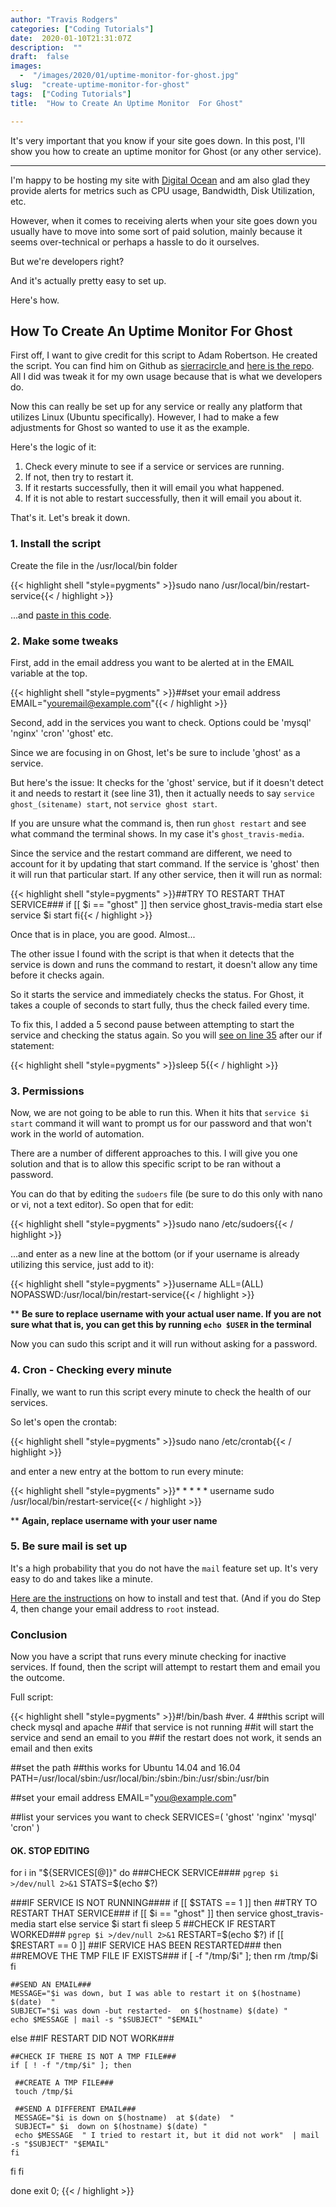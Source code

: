 ```yaml
---
author: "Travis Rodgers"
categories: ["Coding Tutorials"]
date:  2020-01-10T21:31:07Z
description:  ""
draft:  false
images: 
  -  "/images/2020/01/uptime-monitor-for-ghost.jpg"
slug:  "create-uptime-monitor-for-ghost"
tags:  ["Coding Tutorials"]
title:  "How to Create An Uptime Monitor  For Ghost"

---
```



<div class="lead-paragraph"><span class="dropcap">I</span>t's very important that you know if your site goes down. In this post, I'll show you how to create an uptime monitor for Ghost (or any other service). </div>
<hr class="lead-hr">

I'm happy to be hosting my site with <a href="/recommends/do" target="_blank">Digital Ocean</a> and am also glad they provide alerts for metrics such as CPU usage, Bandwidth, Disk Utilization, etc. 

However, when it comes to receiving alerts when your site goes down you usually have to move into some sort of paid solution, mainly because it seems over-technical or perhaps a hassle to do it ourselves. 

But we're developers right?

And it's actually pretty easy to set up. 

Here's how.

## How To Create An Uptime Monitor For Ghost

First off, I want to give credit for this script to Adam Robertson. He created the script. You can find him on Github as [sierracircle ](https://github.com/sierracircle)and [here is the repo](https://github.com/sierracircle). All I did was tweak it for my own usage because that is what we developers do. 

Now this can really be set up for any service or really any platform that utilizes Linux (Ubuntu specifically). However, I had to make a few adjustments for Ghost so wanted to use it as the example. 

Here's the logic of it:

1. Check every minute to see if a service or services are running.
2. If not, then try to restart it.
3. If it restarts successfully, then it will email you what happened.
4. If it is not able to restart successfully, then it will email you about it. 

That's it. Let's break it down. 

### 1. Install the script

Create the file in the /usr/local/bin folder

{{< highlight shell "style=pygments" >}}sudo nano /usr/local/bin/restart-service{{< / highlight >}}

...and [paste in this code](https://raw.githubusercontent.com/sierracircle/services-checker/master/restart-services). 

### 2. Make some tweaks

First, add in the email address you want to be alerted at in the EMAIL variable at the top. 

{{< highlight shell "style=pygments" >}}##set your email address 
EMAIL="youremail@example.com"{{< / highlight >}}

Second, add in the services you want to check. Options could be 'mysql' 'nginx' 'cron' 'ghost' etc.

Since we are focusing in on Ghost, let's be sure to include 'ghost' as a service. 

But here's the issue: It checks for the 'ghost' service, but if it doesn't detect it and needs to restart it (see line 31), then it actually needs to say ```service ghost_(sitename) start```, not ```service ghost start```. 

If you are unsure what the command is, then run ```ghost restart``` and see what command the terminal shows. In my case it's ```ghost_travis-media```.

Since the service and the restart command are different, we need to account for it by updating that start command. If the service is 'ghost' then it will run that particular start. If any other service, then it will run as normal:

{{< highlight shell "style=pygments" >}}##TRY TO RESTART THAT SERVICE###
  if [[ $i == "ghost" ]]
   then
    service ghost_travis-media start
   else
    service $i start
  fi{{< / highlight >}}

Once that is in place, you are good. Almost...

The other issue I found with the script is that when it detects that the service is down and runs the command to restart, it doesn't allow any time before it checks again. 

So it starts the service and immediately checks the status. For Ghost, it takes a couple of seconds to start fully, thus the check failed every time. 

To fix this, I added a 5 second pause between attempting to start the service and checking the status again. So you will <a href="#full-script">see on line 35</a> after our if statement:

{{< highlight shell "style=pygments" >}}sleep 5{{< / highlight >}}

### 3. Permissions

Now, we are not going to be able to run this. When it hits that ```service $i start``` command it will want to prompt us for our password and that won't work in the world of automation. 

There are a number of different approaches to this. I will give you one solution and that is to allow this specific script to be ran without a password. 

You can do that by editing the ```sudoers``` file (be sure to do this only with nano or vi, not a text editor). So open that for edit:

{{< highlight shell "style=pygments" >}}sudo nano /etc/sudoers{{< / highlight >}}

...and enter as a new line at the bottom (or if your username is already utilizing this service, just add to it):

{{< highlight shell "style=pygments" >}}username ALL=(ALL) NOPASSWD:/usr/local/bin/restart-service{{< / highlight >}}

** **Be sure to replace username with your actual user name. If you are not sure what that is, you can get this by running ```echo $USER``` in the terminal**

Now you can sudo this script and it will run without asking for a password.

### 4. Cron - Checking every minute

Finally, we want to run this script every minute to check the health of our services. 

So let's open the crontab:

{{< highlight shell "style=pygments" >}}sudo nano /etc/crontab{{< / highlight >}}

and enter a new entry at the bottom to run every minute:

{{< highlight shell "style=pygments" >}}* * * * * username sudo /usr/local/bin/restart-service{{< / highlight >}}

** **Again, replace username with your user name**

### 5. Be sure mail is set up

It's a high probability that you do not have the ```mail``` feature set up. It's very easy to do and takes like a minute. 

[Here are the instructions](https://www.digitalocean.com/community/tutorials/how-to-install-and-configure-postfix-as-a-send-only-smtp-server-on-ubuntu-16-04) on how to install and test that. (And if you do Step 4, then change your email address to ```root``` instead.

### Conclusion

Now you have a script that runs every minute checking for inactive services. If found, then the script will attempt to restart them and email you the outcome. 

<p id="full-script">Full script:</p>

{{< highlight shell "style=pygments" >}}#!/bin/bash
#ver. 4
##this script will check mysql and apache
##if that service is not running
##it will start the service and send an email to you
##if the restart does not work, it sends an email and then exits

##set the path ##this works for Ubuntu 14.04 and 16.04
PATH=/usr/local/sbin:/usr/local/bin:/sbin:/bin:/usr/sbin:/usr/bin

##set your email address
EMAIL="you@example.com"

##list your services you want to check
SERVICES=( 'ghost' 'nginx' 'mysql' 'cron' )

#### OK. STOP EDITING ####

 for i in "${SERVICES[@]}"
  do
 ###CHECK SERVICE####
 `pgrep $i >/dev/null 2>&1`
 STATS=$(echo $?)

 ###IF SERVICE IS NOT RUNNING####
 if [[  $STATS == 1  ]]
  then
  ##TRY TO RESTART THAT SERVICE###
 if [[ $i == "ghost" ]]
  then
   service ghost_travis-media start
  else
   service $i start
 fi
 sleep 5
  ##CHECK IF RESTART WORKED###
  `pgrep $i >/dev/null 2>&1`
  RESTART=$(echo $?)
  if [[  $RESTART == 0  ]]
   ##IF SERVICE HAS BEEN RESTARTED###
   then
    ##REMOVE THE TMP FILE IF EXISTS###
    if [ -f "/tmp/$i" ];
    then
     rm /tmp/$i
    fi

    ##SEND AN EMAIL###
    MESSAGE="$i was down, but I was able to restart it on $(hostname) $(date)  "
    SUBJECT="$i was down -but restarted-  on $(hostname) $(date) "
    echo $MESSAGE | mail -s "$SUBJECT" "$EMAIL"

   else
    ##IF RESTART DID NOT WORK###

    ##CHECK IF THERE IS NOT A TMP FILE###
    if [ ! -f "/tmp/$i" ]; then

     ##CREATE A TMP FILE###
     touch /tmp/$i

     ##SEND A DIFFERENT EMAIL###
     MESSAGE="$i is down on $(hostname)  at $(date)  "
     SUBJECT=" $i  down on $(hostname) $(date) "
     echo $MESSAGE  " I tried to restart it, but it did not work"  | mail -s "$SUBJECT" "$EMAIL"
    fi
  fi
 fi



  done
exit 0;
{{< / highlight >}}



